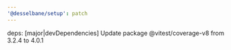 ```yaml
---
'@desselbane/setup': patch
---
```


deps: [major|devDependencies] Update package @vitest/coverage-v8 from 3.2.4 to 4.0.1
